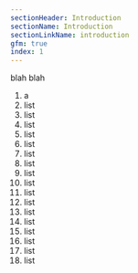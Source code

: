 ```yaml
---
sectionHeader: Introduction
sectionName: Introduction
sectionLinkName: introduction
gfm: true
index: 1
---
```

blah
blah

1. a
1. list
1. list
1. list
1. list
1. list
1. list
1. list
1. list
1. list
1. list
1. list
1. list
1. list
1. list
1. list
1. list
1. list